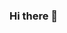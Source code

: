 ### Hi there 👋

<!--
I would like to inform you that I am a software developer and my website provides various types of software such as browsers, antivirus, multimedia, sharing, downloading, and computer software.

The purpose of my website is to provide high-quality software to users that can be easily downloaded and used. We regularly update our website with all types of software so that you can always use the latest version.

Our website has a user-friendly interface and we strive to ensure that our users have a seamless experience while downloading and using our software.

SoftALif - https://softalif.com
-->
